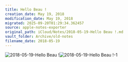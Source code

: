 ```yaml
---
title: Hello Beau !
creation_date: May 19, 2018
modification_date: May 19, 2018
migrated: 2025-09-20T01:29:34.362457
source: apple-notes-exporter
original_path: iCloud/Notes/2018-05-19-Hello Beau !.md
vault_folder: Archive/old-notes
filename_date: 2018-05-19
---
```



![2018-05-19-Hello Beau !](images/2018-05-19-Hello%20Beau%20!.png)![2018-05-19-Hello Beau !-1](images/2018-05-19-Hello%20Beau%20!-1.png)
